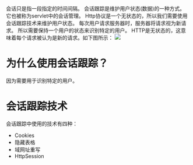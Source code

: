会话只是指一段指定的时间间隔。
会话跟踪是维护用户状态(数据)的一种方式。它也被称为servlet中的会话管理。
Http协议是一个无状态的，所以我们需要使用会话跟踪技术来维护用户状态。 每次用户请求服务器时，服务器将请求视为新请求。 所以需要保持一个用户的状态来识别特定的用户。
HTTP是无状态的，这意味着每个请求被认为是新的请求。如下图所示：
![](../../../images/Servlet会话跟踪.jpg)

# 为什么使用会话跟踪？

因为需要用于识别特定的用户。

# 会话跟踪技术
会话跟踪中使用的技术有四种：

* Cookies
* 隐藏表格
* 域网址重写
* HttpSession


